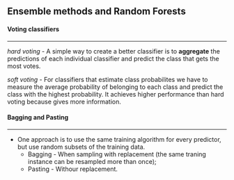 ## Ensemble methods and Random Forests

#### Voting classifiers
---
*hard voting* - A simple way to create a better classifier is to **aggregate** the predictions of each individual classifier and predict the class that gets the most votes.

*soft voting* - For classifiers that estimate class probabilites we have to measure the average probability of belonging to each class and predict the class with the highest probability. It achieves higher performance than hard voting because gives more information.


#### Bagging and Pasting
---
* One approach is to use the same training algorithm for every predictor, but use random subsets of the training data.
    * Bagging - When sampling with replacement (the same traning instance can be resampled more than once);
    * Pasting - Withour replacement.

